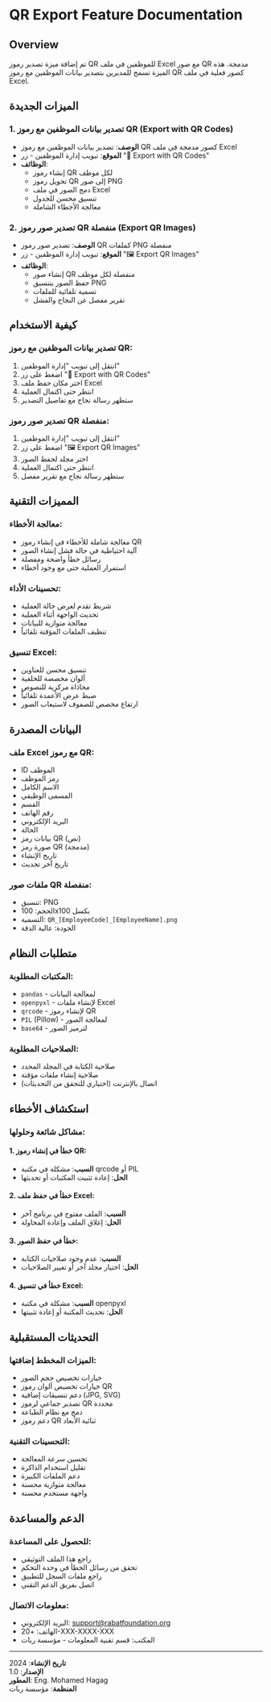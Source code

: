 # QR Export Feature Documentation

## Overview
تم إضافة ميزة تصدير رموز QR للموظفين في ملف Excel مع صور QR مدمجة. هذه الميزة تسمح للمديرين بتصدير بيانات الموظفين مع رموز QR كصور فعلية في ملف Excel.

## الميزات الجديدة

### 1. تصدير بيانات الموظفين مع رموز QR (Export with QR Codes)
- **الوصف**: تصدير بيانات الموظفين مع رموز QR كصور مدمجة في ملف Excel
- **الموقع**: تبويب إدارة الموظفين - زر "📱 Export with QR Codes"
- **الوظائف**:
  - إنشاء رموز QR لكل موظف
  - تحويل رموز QR إلى صور PNG
  - دمج الصور في ملف Excel
  - تنسيق محسن للجدول
  - معالجة الأخطاء الشاملة

### 2. تصدير صور رموز QR منفصلة (Export QR Images)
- **الوصف**: تصدير صور رموز QR كملفات PNG منفصلة
- **الموقع**: تبويب إدارة الموظفين - زر "🖼️ Export QR Images"
- **الوظائف**:
  - إنشاء صور QR منفصلة لكل موظف
  - حفظ الصور بتنسيق PNG
  - تسمية تلقائية للملفات
  - تقرير مفصل عن النجاح والفشل

## كيفية الاستخدام

### تصدير بيانات الموظفين مع رموز QR:
1. انتقل إلى تبويب "إدارة الموظفين"
2. اضغط على زر "📱 Export with QR Codes"
3. اختر مكان حفظ ملف Excel
4. انتظر حتى اكتمال العملية
5. ستظهر رسالة نجاح مع تفاصيل التصدير

### تصدير صور رموز QR منفصلة:
1. انتقل إلى تبويب "إدارة الموظفين"
2. اضغط على زر "🖼️ Export QR Images"
3. اختر مجلد لحفظ الصور
4. انتظر حتى اكتمال العملية
5. ستظهر رسالة نجاح مع تقرير مفصل

## المميزات التقنية

### معالجة الأخطاء:
- معالجة شاملة للأخطاء في إنشاء رموز QR
- آلية احتياطية في حالة فشل إنشاء الصور
- رسائل خطأ واضحة ومفصلة
- استمرار العملية حتى مع وجود أخطاء

### تحسينات الأداء:
- شريط تقدم لعرض حالة العملية
- تحديث الواجهة أثناء العملية
- معالجة متوازية للبيانات
- تنظيف الملفات المؤقتة تلقائياً

### تنسيق Excel:
- تنسيق محسن للعناوين
- ألوان مخصصة للخلفية
- محاذاة مركزية للنصوص
- ضبط عرض الأعمدة تلقائياً
- ارتفاع مخصص للصفوف لاستيعاب الصور

## البيانات المصدرة

### ملف Excel مع رموز QR:
- ID الموظف
- رمز الموظف
- الاسم الكامل
- المسمى الوظيفي
- القسم
- رقم الهاتف
- البريد الإلكتروني
- الحالة
- بيانات رمز QR (نص)
- صورة رمز QR (مدمجة)
- تاريخ الإنشاء
- تاريخ آخر تحديث

### ملفات صور QR منفصلة:
- تنسيق: PNG
- الحجم: 100x100 بكسل
- التسمية: `QR_[EmployeeCode]_[EmployeeName].png`
- الجودة: عالية الدقة

## متطلبات النظام

### المكتبات المطلوبة:
- `pandas` - لمعالجة البيانات
- `openpyxl` - لإنشاء ملفات Excel
- `qrcode` - لإنشاء رموز QR
- `PIL` (Pillow) - لمعالجة الصور
- `base64` - لترميز الصور

### الصلاحيات المطلوبة:
- صلاحية الكتابة في المجلد المحدد
- صلاحية إنشاء ملفات مؤقتة
- اتصال بالإنترنت (اختياري للتحقق من التحديثات)

## استكشاف الأخطاء

### مشاكل شائعة وحلولها:

#### 1. خطأ في إنشاء رموز QR:
- **السبب**: مشكلة في مكتبة qrcode أو PIL
- **الحل**: إعادة تثبيت المكتبات أو تحديثها

#### 2. خطأ في حفظ ملف Excel:
- **السبب**: الملف مفتوح في برنامج آخر
- **الحل**: إغلاق الملف وإعادة المحاولة

#### 3. خطأ في حفظ الصور:
- **السبب**: عدم وجود صلاحيات الكتابة
- **الحل**: اختيار مجلد آخر أو تغيير الصلاحيات

#### 4. خطأ في تنسيق Excel:
- **السبب**: مشكلة في مكتبة openpyxl
- **الحل**: تحديث المكتبة أو إعادة تثبيتها

## التحديثات المستقبلية

### الميزات المخطط إضافتها:
- خيارات تخصيص حجم الصور
- خيارات تخصيص ألوان رموز QR
- دعم تنسيقات إضافية (JPG, SVG)
- تصدير جماعي لرموز QR محددة
- دمج مع نظام الطباعة
- دعم رموز QR ثنائية الأبعاد

### التحسينات التقنية:
- تحسين سرعة المعالجة
- تقليل استخدام الذاكرة
- دعم الملفات الكبيرة
- معالجة متوازية محسنة
- واجهة مستخدم محسنة

## الدعم والمساعدة

### للحصول على المساعدة:
- راجع هذا الملف التوثيقي
- تحقق من رسائل الخطأ في وحدة التحكم
- راجع ملفات السجل للتطبيق
- اتصل بفريق الدعم التقني

### معلومات الاتصال:
- البريد الإلكتروني: support@rabatfoundation.org
- الهاتف: +20-XXX-XXXX-XXX
- المكتب: قسم تقنية المعلومات - مؤسسة ربات

---

**تاريخ الإنشاء**: 2024  
**الإصدار**: 1.0  
**المطور**: Eng. Mohamed Hagag  
**المنظمة**: مؤسسة ربات

